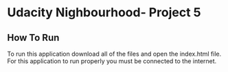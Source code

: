 # Udacity Nighbourhood- Project 5
## How To Run
To run this application download all of the files and open the index.html file. For this application to run properly you must be connected to the internet.
